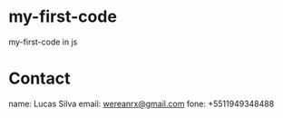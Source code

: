 # my-first-code
my-first-code in js
# Contact
name: Lucas Silva
email: wereanrx@gmail.com
fone: +5511949348488


